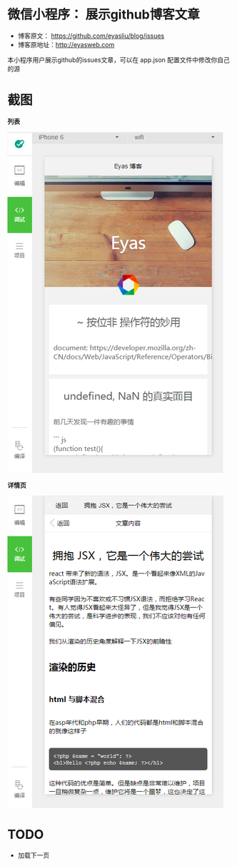 # 微信小程序： 展示github博客文章

 - 博客原文： https://github.com/eyasliu/blog/issues
 - 博客原地址：http://eyasweb.com

本小程序用户展示github的issues文章，可以在 app.json 配置文件中修改你自己的源

# 截图

**列表**

![](./screenshots/list.png)

**详情页**

![](./screenshots/detail.png)

# TODO

 - 加载下一页